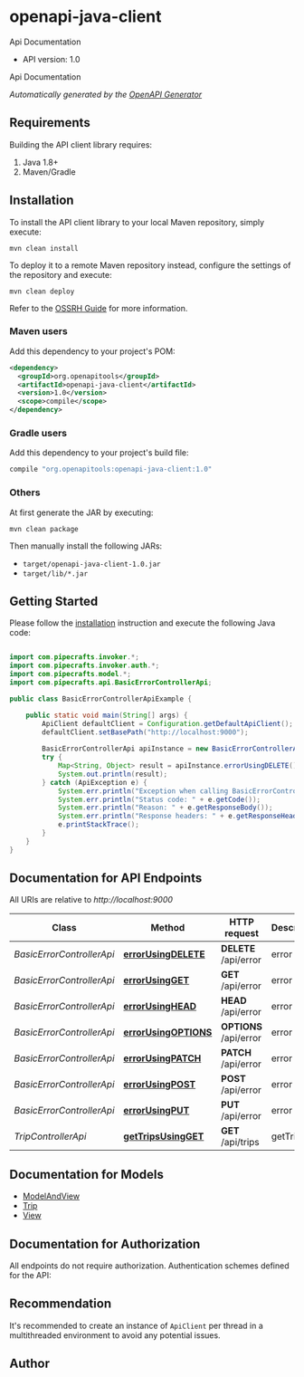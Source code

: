 # openapi-java-client

Api Documentation

- API version: 1.0

Api Documentation


*Automatically generated by the [OpenAPI Generator](https://openapi-generator.tech)*

## Requirements

Building the API client library requires:

1. Java 1.8+
2. Maven/Gradle

## Installation

To install the API client library to your local Maven repository, simply execute:

```shell
mvn clean install
```

To deploy it to a remote Maven repository instead, configure the settings of the repository and execute:

```shell
mvn clean deploy
```

Refer to the [OSSRH Guide](http://central.sonatype.org/pages/ossrh-guide.html) for more information.

### Maven users

Add this dependency to your project's POM:

```xml
<dependency>
  <groupId>org.openapitools</groupId>
  <artifactId>openapi-java-client</artifactId>
  <version>1.0</version>
  <scope>compile</scope>
</dependency>
```

### Gradle users

Add this dependency to your project's build file:

```groovy
compile "org.openapitools:openapi-java-client:1.0"
```

### Others

At first generate the JAR by executing:

```shell
mvn clean package
```

Then manually install the following JARs:

- `target/openapi-java-client-1.0.jar`
- `target/lib/*.jar`

## Getting Started

Please follow the [installation](#installation) instruction and execute the following Java code:

```java

import com.pipecrafts.invoker.*;
import com.pipecrafts.invoker.auth.*;
import com.pipecrafts.model.*;
import com.pipecrafts.api.BasicErrorControllerApi;

public class BasicErrorControllerApiExample {

    public static void main(String[] args) {
        ApiClient defaultClient = Configuration.getDefaultApiClient();
        defaultClient.setBasePath("http://localhost:9000");
        
        BasicErrorControllerApi apiInstance = new BasicErrorControllerApi(defaultClient);
        try {
            Map<String, Object> result = apiInstance.errorUsingDELETE();
            System.out.println(result);
        } catch (ApiException e) {
            System.err.println("Exception when calling BasicErrorControllerApi#errorUsingDELETE");
            System.err.println("Status code: " + e.getCode());
            System.err.println("Reason: " + e.getResponseBody());
            System.err.println("Response headers: " + e.getResponseHeaders());
            e.printStackTrace();
        }
    }
}

```

## Documentation for API Endpoints

All URIs are relative to *http://localhost:9000*

Class | Method | HTTP request | Description
------------ | ------------- | ------------- | -------------
*BasicErrorControllerApi* | [**errorUsingDELETE**](docs/BasicErrorControllerApi.md#errorUsingDELETE) | **DELETE** /api/error | error
*BasicErrorControllerApi* | [**errorUsingGET**](docs/BasicErrorControllerApi.md#errorUsingGET) | **GET** /api/error | error
*BasicErrorControllerApi* | [**errorUsingHEAD**](docs/BasicErrorControllerApi.md#errorUsingHEAD) | **HEAD** /api/error | error
*BasicErrorControllerApi* | [**errorUsingOPTIONS**](docs/BasicErrorControllerApi.md#errorUsingOPTIONS) | **OPTIONS** /api/error | error
*BasicErrorControllerApi* | [**errorUsingPATCH**](docs/BasicErrorControllerApi.md#errorUsingPATCH) | **PATCH** /api/error | error
*BasicErrorControllerApi* | [**errorUsingPOST**](docs/BasicErrorControllerApi.md#errorUsingPOST) | **POST** /api/error | error
*BasicErrorControllerApi* | [**errorUsingPUT**](docs/BasicErrorControllerApi.md#errorUsingPUT) | **PUT** /api/error | error
*TripControllerApi* | [**getTripsUsingGET**](docs/TripControllerApi.md#getTripsUsingGET) | **GET** /api/trips | getTrips


## Documentation for Models

 - [ModelAndView](docs/ModelAndView.md)
 - [Trip](docs/Trip.md)
 - [View](docs/View.md)


## Documentation for Authorization

All endpoints do not require authorization.
Authentication schemes defined for the API:

## Recommendation

It's recommended to create an instance of `ApiClient` per thread in a multithreaded environment to avoid any potential issues.

## Author



